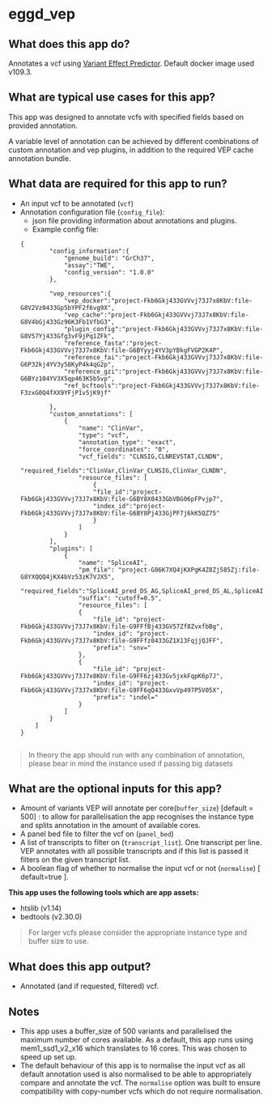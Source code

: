 # eggd_vep

## What does this app do?

Annotates a vcf using [Variant Effect Predictor](https://github.com/Ensembl/ensembl-vep). Default docker image used v109.3.

## What are typical use cases for this app?
This app was designed to annotate vcfs with specified fields based on provided annotation.

A variable level of annotation can be achieved by different combinations of custom annotation and vep plugins, in addition to the required VEP cache annotation bundle.

## What data are required for this app to run?
- An input vcf to be annotated (`vcf`)
- Annotation configuration file (`config_file`):
    - json file providing information about annotations and plugins.
    - Example config file:
  	```
    {
            "config_information":{
                "genome_build": "GrCh37",
                "assay":"TWE",
                "config_version": "1.0.0"
            },

            "vep_resources":{
                "vep_docker":"project-Fkb6Gkj433GVVvj73J7x8KbV:file-G8V2Vz0433Gp5bYPF2f6vg9X",
                "vep_cache":"project-Fkb6Gkj433GVVvj73J7x8KbV:file-G8V4bGj433Gz96K3Fb1VfbG3",
                "plugin_config":"project-Fkb6Gkj433GVVvj73J7x8KbV:file-G8V57Yj433Gfg3vF9jPq1ZFk",
                "reference_fasta":"project-Fkb6Gkj433GVVvj73J7x8KbV:file-G6BYyyj4YV3pYBkgFVGP2K4P",
                "reference_fai":"project-Fkb6Gkj433GVVvj73J7x8KbV:file-G6P32kj4YV3y58KyP4k4qG2p",
                "reference_gzi":"project-Fkb6Gkj433GVVvj73J7x8KbV:file-G6BYz104YV3X5qp463K5b5vp",
                "ref_bcftools":"project-Fkb6Gkj433GVVvj73J7x8KbV:file-F3zxG0Q4fXX9YFjP1v5jK9jf"

            },
            "custom_annotations": [
                {
                    "name": "ClinVar",
                    "type": "vcf",
                    "annotation_type": "exact",
                    "force_coordinates": "0",
                    "vcf_fields": "CLNSIG,CLNREVSTAT,CLNDN",
                    "required_fields":"ClinVar,ClinVar_CLNSIG,ClinVar_CLNDN",
                    "resource_files": [
                        {
                        "file_id":"project-Fkb6Gkj433GVVvj73J7x8KbV:file-G6BY8X0433GbVBG06pFPvjp7",
                        "index_id":"project-Fkb6Gkj433GVVvj73J7x8KbV:file-G6BY8Pj433GjPF7j6kK5QZ75"
                        }
                    ]
                }
            ],
            "plugins": [
                {
                    "name": "SpliceAI",
                    "pm_file": "project-G86K7XQ4jKXPgK4Z8Zj585Zj:file-G8YXQQQ4jKX4bVz53zK7VJX5",
                    "required_fields":"SpliceAI_pred_DS_AG,SpliceAI_pred_DS_AL,SpliceAI_pred_DS_DG,SpliceAI_pred_DS_DL",
                    "suffix": "cutoff=0.5",
                    "resource_files": [
                    {
                        "file_id": "project-Fkb6Gkj433GVVvj73J7x8KbV:file-G9FFfBj433GV57Zf8ZvxfbBg",
                        "index_id": "project-Fkb6Gkj433GVVvj73J7x8KbV:file-G9FFfz0433GZ1X13FqjjQJFF",
                        "prefix": "snv="
                    },
                    {
                        "file_id": "project-Fkb6Gkj433GVVvj73J7x8KbV:file-G9FF6zj433Gv5jxkFqpK6p7J",
                        "index_id": "project-Fkb6Gkj433GVVvj73J7x8KbV:file-G9FF6qQ433GxvVp497P5V05X",
                        "prefix": "indel="
                    }
                ]
            }
        ]
    }


	```
> In theory the app should run with any combination of annotation, please bear in mind the instance used if passing big datasets


## What are the optional inputs for this app?
- Amount of variants VEP will annotate per core(`buffer_size`) [default = 500] : to allow for parallelisation the app recognises the instance type and splits annotation in the amount of available cores.
- A panel bed file to filter the vcf on (`panel_bed`)
- A list of transcripts to filter on (`transcript_list`). One transcript per line. VEP annotates with all possible transcripts and if this list is passed it filters on the given transcript list.
- A boolean flag of whether to normalise the input vcf or not (`normalise`) [ default=true ].

__This app uses the following tools which are app assets:__
* htslib (v1.14)
* bedtools (v2.30.0)



> For larger vcfs please consider the appropriate instance type and buffer size to use.
## What does this app output?
- Annotated (and if requested, filtered) vcf.

## Notes
- This app uses a buffer_size of 500 variants and parallelised the maximum number of cores available. As a default, this app runs using mem1_ssd1_v2_x16 which translates to 16 cores. This was chosen to speed up set up.
- The default behaviour of this app is to normalise the input vcf as all default annotation used is also normalised to be able to appropriately compare and annotate the vcf. The `normalise` option was built to ensure compatibility with copy-number vcfs which do not require normalisation.
